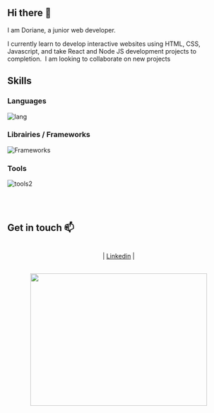 

<!--
**dorianeGH/dorianeGH** is a ✨ _special_ ✨ repository because its `README.md` (this file) appears on your GitHub profile.

Here are some ideas to get you started:

- 🔭 I’m currently working on ...
- 🌱 I’m currently learning ...
- 👯 I’m looking to collaborate on ...
- 🤔 I’m looking for help with ...
- 💬 Ask me about ...
- 📫 How to reach me: ...
- 😄 Pronouns: ...
- ⚡ Fun fact: ...
-->
## Hi there 👋 

I am Doriane, a junior web developer. 

I currently learn to develop interactive websites using HTML, CSS, Javascript, and take React and Node JS development projects to completion. 
I am looking to collaborate on new projects 

## Skills
### Languages
![lang](https://user-images.githubusercontent.com/77629068/118766749-24a2bd80-b87d-11eb-9c98-4cdc7136573c.png)
### Librairies / Frameworks
![Frameworks](https://user-images.githubusercontent.com/77629068/118764996-b3faa180-b87a-11eb-87a1-e910e8dc5b3d.png)
### Tools
![tools2](https://user-images.githubusercontent.com/77629068/118765724-c4f7e280-b87b-11eb-95c5-cfdb860d60d2.png)

<b></b><br>
  <b></b><br>
## Get in touch 📫 

<p align="center">
  <b></b><br>
  | <a href="https://www.linkedin.com/in/doriane-berdala-02600068/">Linkedin</a> |
  <br><br>
</p>

<p align="center">
<img align="center" width="400" height="300" src="https://media.giphy.com/media/hqTguNdEoA1ooYxeog/giphy.gif">
</p>
